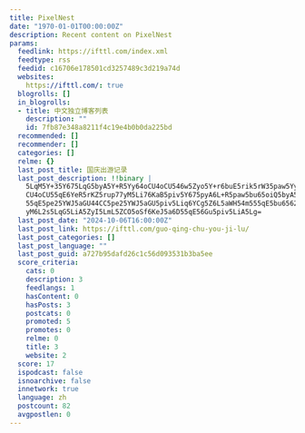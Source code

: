 ```yaml
---
title: PixelNest
date: "1970-01-01T00:00:00Z"
description: Recent content on PixelNest
params:
  feedlink: https://ifttl.com/index.xml
  feedtype: rss
  feedid: c16706e178501cd3257489c3d219a74d
  websites:
    https://ifttl.com/: true
  blogrolls: []
  in_blogrolls:
  - title: 中文独立博客列表
    description: ""
    id: 7fb87e348a8211f4c19e4b0b0da225bd
  recommended: []
  recommender: []
  categories: []
  relme: {}
  last_post_title: 国庆出游记录
  last_post_description: !!binary |
    5LqM5Y+35Y675LqG5byA5Y+R5Yy64oCU4oCU546w5Zyo5Y+r6buE5rik5rW35paw5Yy64o
    CU4oCU55qE6YeR5rKZ5rup77yM5Li76KaB5piv5Y675pyA6L+R5paw5bu65oiQ5byA5pS+
    55qE5pe25YWJ5aGU44CC5pe25YWJ5aGU5piv5Liq6YCg5Z6L5aWH54m555qE5bu6562R77
    yM6L2s5LqG5LiA5ZyI5LmL5ZCO5oSf6KeJ5a6D55qE56Gu5piv5LiA5Lg=
  last_post_date: "2024-10-06T16:00:00Z"
  last_post_link: https://ifttl.com/guo-qing-chu-you-ji-lu/
  last_post_categories: []
  last_post_language: ""
  last_post_guid: a727b95dafd26c1c56d093531b3ba5ee
  score_criteria:
    cats: 0
    description: 3
    feedlangs: 1
    hasContent: 0
    hasPosts: 3
    postcats: 0
    promoted: 5
    promotes: 0
    relme: 0
    title: 3
    website: 2
  score: 17
  ispodcast: false
  isnoarchive: false
  innetwork: true
  language: zh
  postcount: 82
  avgpostlen: 0
---
```


